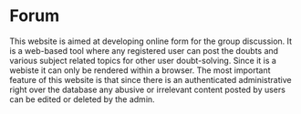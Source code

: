 # Forum
This website is aimed at developing online form for the group discussion. It is a web-based tool where any registered user can post the doubts and various subject related topics for other user doubt-solving. Since it is a webiste it can only be rendered within a browser. The most important feature of this website is that since there is an authenticated administrative right over the database any abusive or irrelevant content posted by users can be edited or deleted by the admin.
